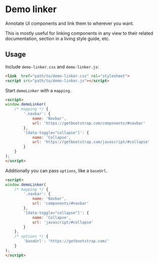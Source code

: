 # Demo linker

Annotate UI components and link them to wherever you want.

This is mostly useful for linking components in any view to their
related documentation, section in a living style guide, etc.


## Usage

Include `demo-linker.css` and `demo-linker.js`:

```html
<link  href="path/to/demo-linker.css" rel="stylesheet">
<script src="path/to/demo-linker.js"></script>
```

Start `demoLinker` with a `mapping`.

```html
<script>
window.demoLinker(
    /* mapping */ {
        '.navbar': {
            name: 'Navbar',
            url: 'https://getbootstrap.com/components/#navbar'
        },
        '[data-toggle="collapse"]': {
            name: 'Collapse',
            url: 'https://getbootstrap.com/javascript/#collapse'
        }
    }
);
</script>
```

Additionally you can pass `options`, like a `baseUrl`.

```html
<script>
window.demoLinker(
    /* mapping */ {
        '.navbar': {
            name: 'Navbar',
            url: 'components/#navbar'
        },
        '[data-toggle="collapse"]': {
            name: 'Collapse',
            url: 'javascript/#collapse'
        }
    },
    /* options */ {
        'baseUrl': 'https://getbootstrap.com/'
    }
);
</script>
```
